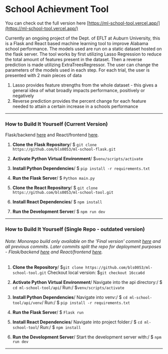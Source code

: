 # School Achievment Tool
You can check out the full version here [https://ml-school-tool.vercel.app/](https://ml-school-tool.vercel.app/)

Currently an ongoing project of the Dept. of EFLT at Auburn University, this is a Flask and React based machine learning tool to improve Alabama school performance. The models used are run on a static dataset hosted on the flask server. The tool works by first utilizing Lasso Regression to reduce the total amount of features present in the dataset. Then a reverse prediction is made utilizing ExtraTreesRegressor. The user can change the parameters of the models used in each step. 
For each trial, the user is presented with 2 main pieces of data 

1. Lasso provides feature strengths from the whole dataset - this gives a general idea of what broadly impacts performance, positively or negatively
2. Reverse prediction provides the percent change for each feature needed to attain a certain increase in a schools performance
---
### How to Build It Yourself (Current Version)
Flask/backend [here](https://github.com/bls0053/ml-school-flask) and React/frontend [here](https://github.com/bls0053/ml-school-tool).
1. **Clone the Flask Repository**/
    $ `git clone https://github.com/bls0053/ml-school-flask.git`

2. **Activate Python Virtual Environment**/
    $`venv/scripts/activate`  

3. **Install Python Dependencies**/
    $ `pip install -r requirements.txt`

4. **Run the Flask Server**/
    $ `Python main.py`

5. **Clone the React Repository**/
    $ `git clone https://github.com/bls0053/ml-school-tool.git`

6. **Install React Dependencies**/
    $ `npm install`

7. **Run the Development Server**/
    $ `npm run dev`
---
### How to Build It Yourself (Single Repo - outdated version)
###### Note: Monorepo build only available on the 'Final version' commit [here](https://github.com/bls0053/ml-school-tool/commit/16cca6d4d8fcc3ee68e22faeafa2a95af7ab032b) and all previous commits. Later commits split the repo for deployment purposes - Flask/backend [here](https://github.com/bls0053/ml-school-flask) and React/frontend [here](https://github.com/bls0053/ml-school-tool).
1. **Clone the Repository**/
    $`git clone https://github.com/bls0053/ml-school-tool.git`
    Checkout local version:
    $`git checkout 16cca6d`

2. **Activate Python Virtual Environment**/
    Navigate into the api directory:/
    $ `cd ml-school-tool/api`/
    Run:/
    $`venv/scripts/activate`

3. **Install Python Dependencies**/
    Navigate into venv:/
    $ `cd ml-school-tool/api/venv`/
    Run:/
    $ `pip install -r requirements.txt`

4. **Run the Flask Server**/
    $ `Flask run`

5. **Install React Dependencies**/
    Navigate into project folder:/
    $ `cd ml-school-tool`/
    Run:/
    $ `npm install`  

6. **Run the Development Server**/
   Start the development server with:/
   $ `npm run dev`

---





